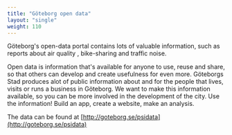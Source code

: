 ```yaml
---
title: "Göteborg open data"
layout: "single"
weight: 110
---
```

Göteborg's open-data portal contains lots of valuable information, such as reports about air quality , bike-sharing and
traffic noise.

   Open data is information that's available for anyone to use, reuse and share, so that others can develop and create usefulness for even more.
   Göteborgs Stad produces alot of public information about and for the people that lives, visits or runs a business in Göteborg. 
   We want to make this information available, so you can be more involved in the development of the city. 
   Use the information! Build an app, create a website, make an analysis.

The data can be found at [http://goteborg.se/psidata](http://goteborg.se/psidata)
